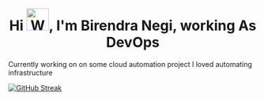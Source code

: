 <h1 align="center">Hi <img src="https://raw.githubusercontent.com/nixin72/nixin72/master/wave.gif" 
         alt="Waving hand animated gif"
         height="45"
         width="45" />, I'm Birendra Negi, working As DevOps
</h1>
     Currently working on on some cloud automation project
     I loved automating infrastructure

         
<!--
**BirenNegi/BirenNegi** is a ✨ _special_ ✨ repository because its `README.md` (this file) appears on your GitHub profile.

Here are some ideas to get you started:

 🔭 I’m currently working on ...
 🌱 I’m currently learning ...
 👯 I’m looking to collaborate on ...
 🤔 I’m looking for help with ...
 💬 Ask me about ...
 📫 How to reach me: ...
 😄 Pronouns: ...
 ⚡ Fun fact: ...
-->

[![GitHub Streak](http://github-readme-streak-stats.herokuapp.com?user=BirenNegi&theme=leafy&date_format=M%20j%5B%2C%20Y%5D)](https://git.io/streak-stats)
